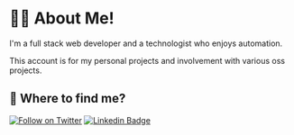 # 👨‍💻 About Me!

I'm a full stack web developer and a technologist who enjoys automation.

This account is for my personal projects and involvement with various oss projects.

## 🤔 Where to find me?

[![Follow on Twitter](https://img.shields.io/twitter/follow/ideeec.svg?logo=twitter)](https://twitter.com/deepakchethan)
[![Linkedin Badge](https://img.shields.io/badge/-Deepak%20Chethan-blue?style=flat-square&logo=Linkedin&logoColor=white&link=https://www.linkedin.com/in/dpak-chtan/)](https://www.linkedin.com/in/deepakchethan/)
